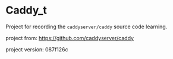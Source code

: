 # Caddy_t

Project for recording the  `caddyserver/caddy` source code learning.

project from: https://github.com/caddyserver/caddy 

project version: 087f126c
